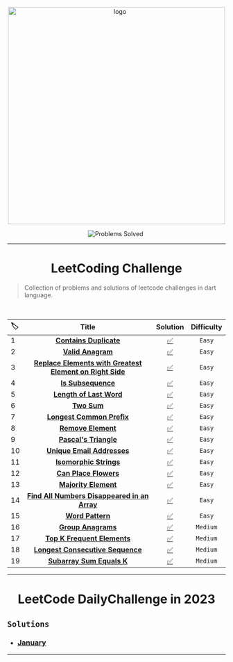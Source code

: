 <p align="center">
<a href="https://leetcode.com/Tolbaax/">
<img src="https://assets.leetcode.com/static_assets/public/webpack_bundles/images/logo-dark.e99485d9b.svg" width="500" alt="logo"></a>
</p>

<p align="center">
<img src="https://img.shields.io/badge/Problems%20Solved-22-sucess.svg" alt="Problems Solved">
<img src="https://img.shields.io/badge/Language-Dart-blue.svg" alt="">
</p>

---
<h1 align="center">LeetCoding Challenge</h1> 

> Collection of problems and solutions of leetcode challenges in dart language.

<br/>  

|🏷️|Title|Solution|Difficulty|
|:----|:----:|:----:|:----:|
|1|[**Contains Duplicate**](https://leetcode.com/problems/contains-duplicate/)|[✅](https://github.com/Tolbaax/Problem-Solving/blob/master/lib/easy/problem_1.dart) | `Easy` |
|2|[**Valid Anagram**](https://leetcode.com/problems/valid-anagram/)|[✅](https://github.com/Tolbaax/Problem-Solving/blob/master/lib/easy/problem_2.dart) | `Easy` |
|3|[**Replace Elements with Greatest Element on Right Side**](https://leetcode.com/problems/replace-elements-with-greatest-element-on-right-side/)|[✅](https://github.com/Tolbaax/Problem-Solving/blob/master/lib/easy/problem_3.dart) | `Easy` |
|4|[**Is Subsequence**](https://leetcode.com/problems/is-subsequence/)|[✅](https://github.com/Tolbaax/Problem-Solving/blob/master/lib/easy/problem_4.dart) | `Easy` |
|5|[**Length of Last Word**](https://leetcode.com/problems/length-of-last-word/)|[✅](https://github.com/Tolbaax/Problem-Solving/blob/master/lib/easy/problem_5.dart) | `Easy` |
|6|[**Two Sum**](https://leetcode.com/problems/two-sum/)|[✅](https://github.com/Tolbaax/Problem-Solving/blob/master/lib/easy/problem_6.dart) | `Easy` |
|7|[**Longest Common Prefix**](https://leetcode.com/problems/longest-common-prefix/)|[✅](https://github.com/Tolbaax/Problem-Solving/blob/master/lib/easy/problem_7.dart) | `Easy` |
|8|[**Remove Element**](https://leetcode.com/problems/remove-element/)|[✅](https://github.com/Tolbaax/Problem-Solving/blob/master/lib/easy/problem_8.dart) | `Easy`
|9|[**Pascal's Triangle**](https://leetcode.com/problems/pascals-triangle/)|[✅](https://github.com/Tolbaax/Problem-Solving/blob/master/lib/easy/problem_9.dart) | `Easy`
|10|[**Unique Email Addresses**](https://leetcode.com/problems/unique-email-addresses/)|[✅](https://github.com/Tolbaax/Problem-Solving/blob/master/lib/easy/problem_10.dart) | `Easy`
|11|[**Isomorphic Strings**](https://leetcode.com/problems/isomorphic-strings/)|[✅](https://github.com/Tolbaax/Problem-Solving/blob/master/lib/easy/problem_11.dart) | `Easy`
|12|[**Can Place Flowers**](https://leetcode.com/problems/can-place-flowers/)|[✅](https://github.com/Tolbaax/Problem-Solving/blob/master/lib/easy/problem_12.dart) | `Easy`
|13|[**Majority Element**](https://leetcode.com/problems/majority-element/)|[✅](https://github.com/Tolbaax/Problem-Solving/blob/master/lib/easy/problem_13.dart) | `Easy`
|14|[**Find All Numbers Disappeared in an Array**](https://leetcode.com/problems/find-all-numbers-disappeared-in-an-array/)|[✅](https://github.com/Tolbaax/Problem-Solving/blob/master/lib/easy/problem_14.dart) | `Easy`
|15|[**Word Pattern**](https://leetcode.com/problems/word-pattern/)|[✅](https://github.com/Tolbaax/Problem-Solving/blob/master/lib/easy/problem_15.dart) | `Easy`
|16|[**Group Anagrams**](https://leetcode.com/problems/group-anagrams/)|[✅](https://github.com/Tolbaax/Problem-Solving/blob/master/lib/medium/problem_1.dart) | `Medium`
|17|[**Top K Frequent Elements**](https://leetcode.com/problems/top-k-frequent-elements/)|[✅](https://github.com/Tolbaax/Problem-Solving/blob/master/lib/medium/problem_2.dart) | `Medium`
|18|[**Longest Consecutive Sequence**](https://leetcode.com/problems/longest-consecutive-sequence/)|[✅](https://github.com/Tolbaax/Problem-Solving/blob/master/lib/medium/problem_3.dart) | `Medium`
|19|[**Subarray Sum Equals K**](https://leetcode.com/problems/subarray-sum-equals-k/)|[✅](https://github.com/Tolbaax/Problem-Solving/blob/master/lib/medium/problem_4.dart) | `Medium`
<hr>

<h1 align="center">LeetCode DailyChallenge in 2023</h1> 


## `Solutions`
- ### [**January**](https://github.com/Tolbaax/Problem-Solving/tree/master/lib/LeetCode_DailyChallenge_in_2023/January)

<hr>
